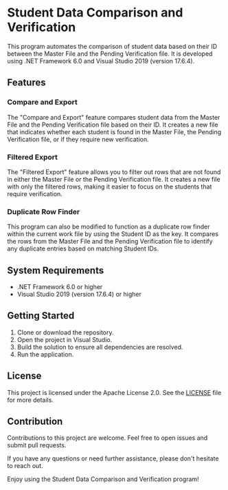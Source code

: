 # Student Data Comparison and Verification

This program automates the comparison of student data based on their ID between the Master File and the Pending Verification file. It is developed using .NET Framework 6.0 and Visual Studio 2019 (version 17.6.4).

## Features

### Compare and Export
The "Compare and Export" feature compares student data from the Master File and the Pending Verification file based on their ID. It creates a new file that indicates whether each student is found in the Master File, the Pending Verification file, or if they require new verification.

### Filtered Export
The "Filtered Export" feature allows you to filter out rows that are not found in either the Master File or the Pending Verification file. It creates a new file with only the filtered rows, making it easier to focus on the students that require verification. 

### Duplicate Row Finder
This program can also be modified to function as a duplicate row finder within the current work file by using the Student ID as the key. It compares the rows from the Master File and the Pending Verification file to identify any duplicate entries based on matching Student IDs.

## System Requirements
- .NET Framework 6.0 or higher
- Visual Studio 2019 (version 17.6.4) or higher

## Getting Started
1. Clone or download the repository.
2. Open the project in Visual Studio.
3. Build the solution to ensure all dependencies are resolved.
4. Run the application.

## License
This project is licensed under the Apache License 2.0. See the [LICENSE](LICENSE) file for more details.

## Contribution
Contributions to this project are welcome. Feel free to open issues and submit pull requests.

If you have any questions or need further assistance, please don't hesitate to reach out.

Enjoy using the Student Data Comparison and Verification program!
